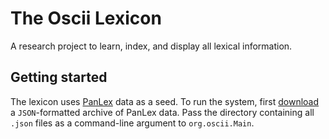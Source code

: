 # The Oscii Lexicon

A research project to learn, index, and display all lexical information.

## Getting started

The lexicon uses [PanLex](http://panlex.org/) data as a seed. To run the
system, first [download](http://dev.panlex.org/db/) a `JSON`-formatted archive
of PanLex data. Pass the directory containing all `.json` files as a
command-line argument to `org.oscii.Main`.

